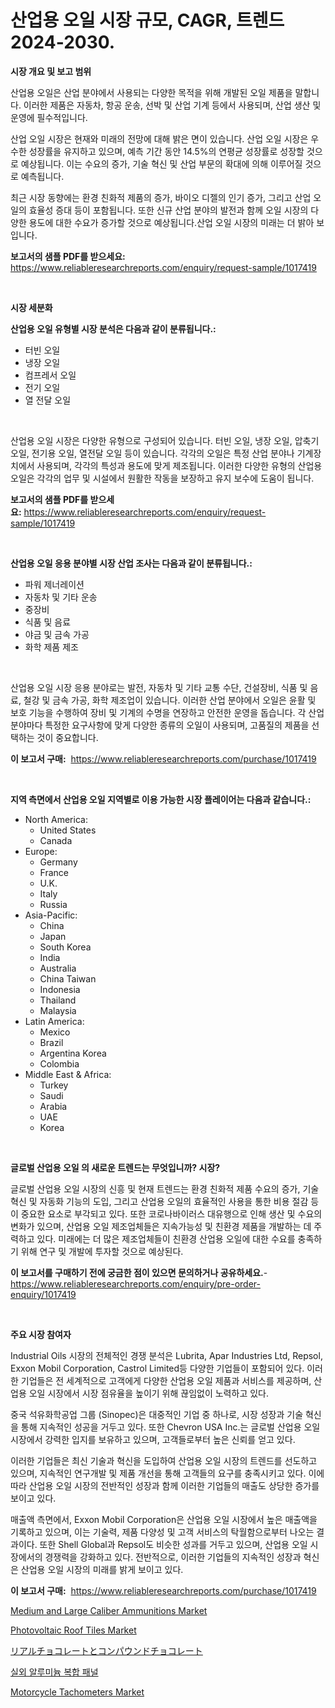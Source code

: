 <p><h1>산업용 오일 시장 규모, CAGR, 트렌드 2024-2030.</h1></p><p><strong>시장 개요 및 보고 범위</strong></p>
<p><p>산업용 오일은 산업 분야에서 사용되는 다양한 목적을 위해 개발된 오일 제품을 말합니다. 이러한 제품은 자동차, 항공 운송, 선박 및 산업 기계 등에서 사용되며, 산업 생산 및 운영에 필수적입니다.</p><p>산업 오일 시장은 현재와 미래의 전망에 대해 밝은 면이 있습니다. 산업 오일 시장은 우수한 성장률을 유지하고 있으며, 예측 기간 동안 14.5%의 연평균 성장률로 성장할 것으로 예상됩니다. 이는 수요의 증가, 기술 혁신 및 산업 부문의 확대에 의해 이루어질 것으로 예측됩니다.</p><p>최근 시장 동향에는 환경 친화적 제품의 증가, 바이오 디젤의 인기 증가, 그리고 산업 오일의 효율성 증대 등이 포함됩니다. 또한 신규 산업 분야의 발전과 함께 오일 시장의 다양한 용도에 대한 수요가 증가할 것으로 예상됩니다.산업 오일 시장의 미래는 더 밝아 보입니다.</p></p>
<p><strong>보고서의 샘플 PDF를 받으세요:</strong> <a href="https://www.reliableresearchreports.com/enquiry/request-sample/1017419">https://www.reliableresearchreports.com/enquiry/request-sample/1017419</a></p>
<p>&nbsp;</p>
<p><strong>시장 세분화</strong></p>
<p><strong>산업용 오일 유형별 시장 분석은 다음과 같이 분류됩니다.:</strong></p>
<p><ul><li>터빈 오일</li><li>냉장 오일</li><li>컴프레서 오일</li><li>전기 오일</li><li>열 전달 오일</li></ul></p>
<p>&nbsp;</p>
<p><p>산업용 오일 시장은 다양한 유형으로 구성되어 있습니다. 터빈 오일, 냉장 오일, 압축기 오일, 전기용 오일, 열전달 오일 등이 있습니다. 각각의 오일은 특정 산업 분야나 기계장치에서 사용되며, 각각의 특성과 용도에 맞게 제조됩니다. 이러한 다양한 유형의 산업용 오일은 각각의 업무 및 시설에서 원활한 작동을 보장하고 유지 보수에 도움이 됩니다.</p></p>
<p><strong>보고서의 샘플 PDF를 받으세요:</strong>&nbsp;<a href="https://www.reliableresearchreports.com/enquiry/request-sample/1017419">https://www.reliableresearchreports.com/enquiry/request-sample/1017419</a></p>
<p>&nbsp;</p>
<p><strong> 산업용 오일 응용 분야별 시장 산업 조사는 다음과 같이 분류됩니다.:</strong></p>
<p><ul><li>파워 제너레이션</li><li>자동차 및 기타 운송</li><li>중장비</li><li>식품 및 음료</li><li>야금 및 금속 가공</li><li>화학 제품 제조</li></ul></p>
<p>&nbsp;</p>
<p><p>산업용 오일 시장 응용 분야로는 발전, 자동차 및 기타 교통 수단, 건설장비, 식품 및 음료, 철강 및 금속 가공, 화학 제조업이 있습니다. 이러한 산업 분야에서 오일은 윤활 및 보호 기능을 수행하여 장비 및 기계의 수명을 연장하고 안전한 운영을 돕습니다. 각 산업 분야마다 특정한 요구사항에 맞게 다양한 종류의 오일이 사용되며, 고품질의 제품을 선택하는 것이 중요합니다.</p></p>
<p><strong>이 보고서 구매:</strong>&nbsp; <a href="https://www.reliableresearchreports.com/purchase/1017419">https://www.reliableresearchreports.com/purchase/1017419</a></p>
<p>&nbsp;</p>
<p><strong>지역 측면에서 산업용 오일 지역별로 이용 가능한 시장 플레이어는 다음과 같습니다.:</strong></p>
<p><ul>
    <li>
        North America:
        <ul>
            <li>United States</li>
            <li>Canada</li>
        </ul>
    </li>
    <li>
        Europe:
        <ul>
            <li>Germany</li>
            <li>France</li>
            <li>U.K.</li>
            <li>Italy</li>
            <li>Russia</li>
        </ul>
    </li>
    <li>
        Asia-Pacific:
        <ul>
            <li>China</li>
            <li>Japan</li>
            <li>South Korea</li>
            <li>India</li>
            <li>Australia</li>
            <li>China Taiwan</li>
            <li>Indonesia</li>
            <li>Thailand</li>
            <li>Malaysia</li>
        </ul>
    </li>
    <li>
        Latin America:
        <ul>
            <li>Mexico</li>
            <li>Brazil</li>
            <li>Argentina Korea</li>
            <li>Colombia</li>
        </ul>
    </li>
    <li>
        Middle East & Africa:
        <ul>
            <li>Turkey</li>
            <li>Saudi</li>
            <li>Arabia</li>
            <li>UAE</li>
            <li>Korea</li>
        </ul>
    </li>
    </ul></p>
<p>&nbsp;</p>
<p><strong>글로벌 산업용 오일 의 새로운 트렌드는 무엇입니까? 시장?</strong></p>
<p><p>글로벌 산업용 오일 시장의 신흥 및 현재 트렌드는 환경 친화적 제품 수요의 증가, 기술 혁신 및 자동화 기능의 도입, 그리고 산업용 오일의 효율적인 사용을 통한 비용 절감 등이 중요한 요소로 부각되고 있다. 또한 코로나바이러스 대유행으로 인해 생산 및 수요의 변화가 있으며, 산업용 오일 제조업체들은 지속가능성 및 친환경 제품을 개발하는 데 주력하고 있다. 미래에는 더 많은 제조업체들이 친환경 산업용 오일에 대한 수요를 충족하기 위해 연구 및 개발에 투자할 것으로 예상된다.</p></p>
<p><strong>이 보고서를 구매하기 전에 궁금한 점이 있으면 문의하거나 공유하세요.</strong>- <a href="https://www.reliableresearchreports.com/enquiry/pre-order-enquiry/1017419">https://www.reliableresearchreports.com/enquiry/pre-order-enquiry/1017419</a></p>
<p>&nbsp;</p>
<p><strong>주요 시장 참여자</strong></p>
<p><p>Industrial Oils 시장의 전체적인 경쟁 분석은 Lubrita, Apar Industries Ltd, Repsol, Exxon Mobil Corporation, Castrol Limited등 다양한 기업들이 포함되어 있다. 이러한 기업들은 전 세계적으로 고객에게 다양한 산업용 오일 제품과 서비스를 제공하며, 산업용 오일 시장에서 시장 점유율을 높이기 위해 끊임없이 노력하고 있다.</p><p>중국 석유화학공업 그룹 (Sinopec)은 대중적인 기업 중 하나로, 시장 성장과 기술 혁신을 통해 지속적인 성공을 거두고 있다. 또한 Chevron USA Inc.는 글로벌 산업용 오일 시장에서 강력한 입지를 보유하고 있으며, 고객들로부터 높은 신뢰를 얻고 있다.</p><p>이러한 기업들은 최신 기술과 혁신을 도입하여 산업용 오일 시장의 트렌드를 선도하고 있으며, 지속적인 연구개발 및 제품 개선을 통해 고객들의 요구를 충족시키고 있다. 이에 따라 산업용 오일 시장의 전반적인 성장과 함께 이러한 기업들의 매출도 상당한 증가를 보이고 있다.</p><p>매출액 측면에서, Exxon Mobil Corporation은 산업용 오일 시장에서 높은 매출액을 기록하고 있으며, 이는 기술력, 제품 다양성 및 고객 서비스의 탁월함으로부터 나오는 결과이다. 또한 Shell Global과 Repsol도 비슷한 성과를 거두고 있으며, 산업용 오일 시장에서의 경쟁력을 강화하고 있다. 전반적으로, 이러한 기업들의 지속적인 성장과 혁신은 산업용 오일 시장의 미래를 밝게 보이고 있다.</p></p>
<p><strong>이 보고서 구매:</strong>&nbsp;&nbsp;<a href="https://www.reliableresearchreports.com/purchase/1017419">https://www.reliableresearchreports.com/purchase/1017419</a></p>
<p><p><a href="https://github.com/Chiragrp22/Market-Research-Report-List-3/blob/main/medium-and-large-caliber-ammunitions-market.md">Medium and Large Caliber Ammunitions Market</a></p><p><a href="https://view.publitas.com/reportprime-1/photovoltaic-roof-tiles-market-size-furnishes-valuable-information-encompassing-market-share-market-trends-and-projections-spanning-from-2024-to-2031/">Photovoltaic Roof Tiles Market</a></p><p><a href="https://github.com/efcvopdgkdx128/Market-Research-Report-List-1/blob/main/6928887189205.md">リアルチョコレートとコンパウンドチョコレート</a></p><p><a href="https://medium.com/@stephenstevens11/%EC%95%BC%EC%99%B8-%EC%95%8C%EB%A3%A8%EB%AF%B8%EB%8A%84-%EB%B3%B5%ED%95%A9%ED%8C%A8%EB%84%90-%EC%8B%9C%EC%9E%A5%EC%9D%80-%EC%8B%9C%EC%9E%A5-%EC%A0%90%EC%9C%A0%EC%9C%A8-%ED%81%AC%EA%B8%B0-%EB%B0%8F-2031%EB%85%84%EA%B9%8C%EC%A7%80%EC%9D%98-%EC%98%88%EC%B8%A1%EB%90%9C-%EC%98%88%EC%B8%A1%EC%97%90-%EC%B4%88%EC%A0%90%EC%9D%84-%EB%A7%9E%EC%B6%A5%EB%8B%88%EB%8B%A4-05cbed0575ff">실외 알루미늄 복합 패널</a></p><p><a href="https://summer-dogwood-3e9.notion.site/Motorcycle-Tachometers-Market-Analysis-Examines-its-Scope-on-Growth-Opportunities-and-Forecasted-Tr-9543d5faec2344a0919b9325c5c02302">Motorcycle Tachometers Market</a></p></p>
